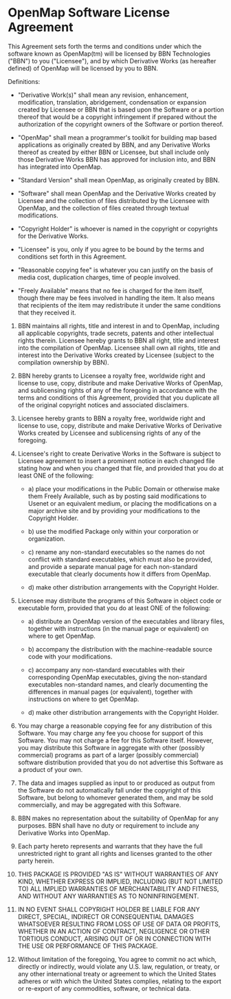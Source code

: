OpenMap Software License Agreement
======

This Agreement sets forth the terms and conditions under which
the software known as OpenMap(tm) will be licensed by BBN
Technologies ("BBN") to you ("Licensee"), and by which Derivative 
Works (as hereafter defined) of OpenMap will be licensed by you to BBN.

Definitions:

- "Derivative Work(s)" shall mean any revision, enhancement,
 modification, translation, abridgement, condensation or
 expansion created by Licensee or BBN that is based upon the
 Software or a portion thereof that would be a copyright
 infringement if prepared without the authorization of the
 copyright owners of the Software or portion thereof.

- "OpenMap" shall mean a programmer's toolkit for building map
 based applications as originally created by BBN, and any
 Derivative Works thereof as created by either BBN or Licensee,
 but shall include only those Derivative Works BBN has approved
 for inclusion into, and BBN has integrated into OpenMap.

- "Standard Version" shall mean OpenMap, as originally created by
 BBN.

- "Software" shall mean OpenMap and the Derivative Works created
 by Licensee and the collection of files distributed by the
 Licensee with OpenMap, and the collection of files created
 through textual modifications.

- "Copyright Holder" is whoever is named in the copyright or
 copyrights for the Derivative Works.

- "Licensee" is you, only if you agree to be bound by the terms
 and conditions set forth in this Agreement.

- "Reasonable copying fee" is whatever you can justify on the
 basis of media cost, duplication charges, time of people
 involved.

- "Freely Available" means that no fee is charged for the item
 itself, though there may be fees involved in handling the item.
 It also means that recipients of the item may redistribute it
 under the same conditions that they received it.

1. BBN maintains all rights, title and interest in and to
OpenMap, including all applicable copyrights, trade secrets,
patents and other intellectual rights therein.  Licensee hereby
grants to BBN all right, title and interest into the compilation
of OpenMap.  Licensee shall own all rights, title and interest
into the Derivative Works created by Licensee (subject to the
compilation ownership by BBN).

2. BBN hereby grants to Licensee a royalty free, worldwide right
and license to use, copy, distribute and make Derivative Works of
OpenMap, and sublicensing rights of any of the foregoing in
accordance with the terms and conditions of this Agreement,
provided that you duplicate all of the original copyright notices
and associated disclaimers.

3. Licensee hereby grants to BBN a royalty free, worldwide right
and license to use, copy, distribute and make Derivative Works of
Derivative Works created by Licensee and sublicensing rights of
any of the foregoing.

4. Licensee's right to create Derivative Works in the Software is
subject to Licensee agreement to insert a prominent notice in
each changed file stating how and when you changed that file, and
provided that you do at least ONE of the following:

    - a) place your modifications in the Public Domain or otherwise
       make them Freely Available, such as by posting said
       modifications to Usenet or an equivalent medium, or
       placing the modifications on a major archive site and by
       providing your modifications to the Copyright Holder.

    - b) use the modified Package only within your corporation or
       organization.

    - c) rename any non-standard executables so the names do not
       conflict with standard executables, which must also be
       provided, and provide a separate manual page for each
       non-standard executable that clearly documents how it
       differs from OpenMap.

    - d) make other distribution arrangements with the Copyright
       Holder.
5. Licensee may distribute the programs of this Software in
object code or executable form, provided that you do at least ONE
of the following:

    - a) distribute an OpenMap version of the executables and
       library files, together with instructions (in the manual
       page or equivalent) on where to get OpenMap.

    - b) accompany the distribution with the machine-readable
       source code with your modifications.

    - c) accompany any non-standard executables with their
       corresponding OpenMap executables, giving the non-standard
       executables non-standard names, and clearly documenting
       the differences in manual pages (or equivalent), together
       with instructions on where to get OpenMap.

    - d) make other distribution arrangements with the Copyright
       Holder.
6. You may charge a reasonable copying fee for any distribution
of this Software.  You may charge any fee you choose for support
of this Software.  You may not charge a fee for this Software
itself.  However, you may distribute this Software in aggregate
with other (possibly commercial) programs as part of a larger
(possibly commercial) software distribution provided that you do
not advertise this Software as a product of your own.

7. The data and images supplied as input to or produced as output
from the Software do not automatically fall under the copyright
of this Software, but belong to whomever generated them, and may
be sold commercially, and may be aggregated with this Software.

8. BBN makes no representation about the suitability of OpenMap
for any purposes.  BBN shall have no duty or requirement to
include any Derivative Works into OpenMap.

9. Each party hereto represents and warrants that they have the
full unrestricted right to grant all rights and licenses granted
to the other party herein.

10. THIS PACKAGE IS PROVIDED "AS IS" WITHOUT WARRANTIES OF ANY
KIND, WHETHER EXPRESS OR IMPLIED, INCLUDING (BUT NOT LIMITED TO)
ALL IMPLIED WARRANTIES OF MERCHANTABILITY AND FITNESS, AND
WITHOUT ANY WARRANTIES AS TO NONINFRINGEMENT.

11. IN NO EVENT SHALL COPYRIGHT HOLDER BE LIABLE FOR ANY DIRECT,
SPECIAL, INDIRECT OR CONSEQUENTIAL DAMAGES WHATSOEVER RESULTING
FROM LOSS OF USE OF DATA OR PROFITS, WHETHER IN AN ACTION OF
CONTRACT, NEGLIGENCE OR OTHER TORTIOUS CONDUCT, ARISING OUT OF OR
IN CONNECTION WITH THE USE OR PERFORMANCE OF THIS PACKAGE.

12. Without limitation of the foregoing, You agree to commit no
act which, directly or indirectly, would violate any U.S. law,
regulation, or treaty, or any other international treaty or
agreement to which the United States adheres or with which the
United States complies, relating to the export or re-export of
any commodities, software, or technical data.